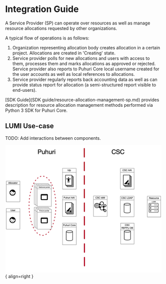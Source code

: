 # Integration Guide

A Service Provider (SP) can operate over resources as well as manage resource allocations requested by other organizations.

A typical flow of operations is as follows:
1. Organization representing allocation body creates allocation in a certain project. Allocations are created in 'Creating' state.
2. Service provider polls for new allocations and users with access to them, processes them and marks allocations as approved or rejected. Service provider also reports to Puhuri Core local username created for the user accounts as well as local references to allocations.
3. Service provider regularly reports back accounting data as well as can provide status report for allocation (a semi-structured report visible to end-users).  

[SDK Guide](SDK guide/resource-allocation-management-sp.md) provides description for resource allocation management methods performed via Python 3 SDK for Puhuri Core.


## LUMI Use-case

TODO: Add interactions between components.

![Positioning](assets/lumi-vs-puhuri.png){ align=right }

